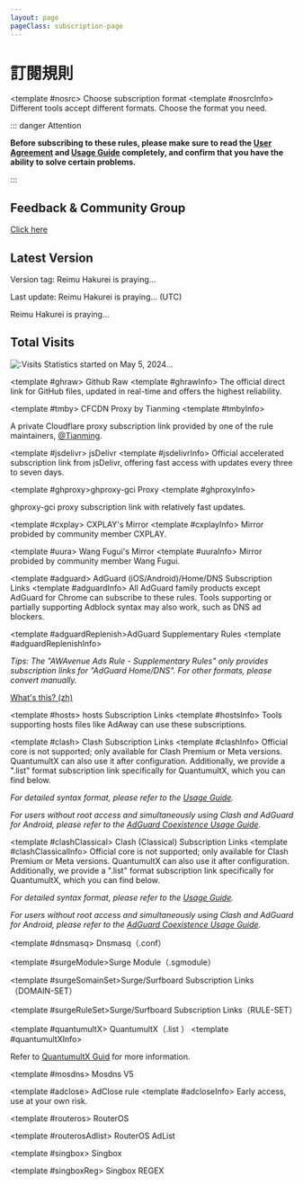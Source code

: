 ```yaml
---
layout: page
pageClass: subscription-page
---
```


# 訂閱規則

<SubscribeLinks>
  <!-- ### 订阅源信息 ### -->

  <!-- Default -->
  <template #nosrc> Choose subscription format </template>
  <template #nosrcInfo>
  Different tools accept different formats. Choose the format you need.

  ::: danger Attention

  **Before subscribing to these rules, please make sure to read the [User Agreement](./Protocol.md) and [Usage Guide](./Knowledge) completely, and confirm that you have the ability to solve certain problems.**

  :::

  ## Feedback & Community Group

  [Click here](/Support.html)

  ## Latest Version

  <Version hidden>The update log is provided by GitHub. If it continues to fail to load, please change your network environment.</Version>

  Version tag: <Version version>Reimu Hakurei is praying...</Version>

  Last update: <Version date>Reimu Hakurei is praying...</Version> (UTC)

  <Version info>Reimu Hakurei is praying...</Version>

  ## Total Visits

  ![:Visits](https://moe-counter.glitch.me/get/@TG-Twiligh?theme=gelbooru)
  Statistics started on May 5, 2024...
  </template>

  <!-- Github Raw -->
  <template #ghraw> Github Raw </template>
  <template #ghrawInfo>
  The official direct link for GitHub files, updated in real-time and offers the highest reliability.
  </template>

  <!-- 天命反代 -->
  <template #tmby> CFCDN Proxy by Tianming </template>
  <template #tmbyInfo>

  A private Cloudflare proxy subscription link provided by one of the rule maintainers, [@Tianming](https://github.com/tmby).
  </template>

  <!-- jsDelivr -->
  <template #jsdelivr> jsDelivr </template>
  <template #jsdelivrInfo>
  Official accelerated subscription link from jsDelivr, offering fast access with updates every three to seven days.
  </template>

  <template #ghproxy>ghproxy-gci Proxy</template>
  <template #ghproxyInfo>

  ghproxy-gci proxy subscription link with relatively fast updates.
  </template>

  <!-- CXPLAY -->
  <template #cxplay> CXPLAY's Mirror </template>
  <template #cxplayInfo>
  Mirror probided by community member CXPLAY.
  </template>

  <!-- 王富贵 -->
  <template #uura> Wang Fugui's Mirror </template>
  <template #uuraInfo>
  Mirror probided by community member Wang Fugui.
  </template>

  <!-- ### 工具信息 ### -->

  <!-- AdGuard -->
  <template #adguard> AdGuard (iOS/Android)/Home/DNS Subscription Links </template>
  <template #adguardInfo> All AdGuard family products except AdGuard for Chrome can subscribe to these rules. Tools supporting or partially supporting Adblock syntax may also work, such as DNS ad blockers. </template>

  <!-- AdGuard 补充规则 -->
  <template #adguardReplenish>AdGuard Supplementary Rules</template>
  <template #adguardReplenishInfo>

  *Tips: The "AWAvenue Ads Rule - Supplementary Rules" only provides subscription links for "AdGuard Home/DNS". For other formats, please convert manually.*

  [What's this? (zh)](https://github.com/TG-Twilight/AWAvenue-Ads-Rule/blob/main/assets/README_Update.md#:~:text=%E6%96%B0%E5%A2%9E%EF%BC%9A%E2%80%9CAWAvenue%2DAds%2DRule%2DReplenish%E2%80%9D%EF%BC%8C%E7%A7%8B%E9%A3%8E%E5%B9%BF%E5%91%8A%E8%A7%84%E5%88%99%E7%9A%84%E8%A1%A5%E5%85%85%E8%A7%84%E5%88%99%EF%BC%8C%E6%AD%A4%E8%A7%84%E5%88%99%E5%8C%85%E5%90%AB%E4%BA%86%E4%B8%80%E4%BA%9B%E8%BE%83%E4%B8%BA%E6%BF%80%E8%BF%9B%E7%9A%84%E8%A2%AB%E6%8B%A6%E6%88%AA%E5%9F%9F%E5%90%8D%EF%BC%88%E6%BF%80%E8%BF%9B%E7%A8%8B%E5%BA%A6%E8%BF%9C%E8%BF%9C%E4%B8%8D%E5%A6%82%E2%80%9CAWAvenue%2DAds%2DRule%2DStrict%E6%BF%80%E8%BF%9B%E7%89%88%E2%80%9D%EF%BC%89%EF%BC%8C%E4%B8%94%E6%AF%8F%E4%B8%AA%E9%83%BD%E9%85%8D%E6%9C%89%E7%9B%B8%E5%85%B3%E7%9A%84%E8%AF%B4%E6%98%8E%E3%80%82%E8%BF%99%E4%BA%9B%E5%9F%9F%E5%90%8D%E9%80%9A%E5%B8%B8%E6%9D%A5%E8%AE%B2%E4%B8%8D%E4%BC%9A%E5%A4%AA%E5%BD%B1%E5%93%8D%E4%BD%A0%E7%BD%91%E7%BB%9C%E7%9A%84%E6%AD%A3%E5%B8%B8%E4%BD%BF%E7%94%A8%EF%BC%8C%E4%BD%86%E8%BF%98%E6%98%AF%E4%B8%BA%E6%9C%89%E9%9C%80%E8%A6%81%E7%9A%84%E4%BA%BA%E6%8F%90%E4%BE%9B%E4%BA%86%E4%B8%80%E4%B8%AA%E9%80%89%E6%8B%A9%EF%BC%8C%E4%BD%A0%E5%8F%AF%E4%BB%A5%E8%87%AA%E7%94%B1%E9%80%89%E6%8B%A9%E6%98%AF%E5%90%A6%E8%AE%A2%E9%98%85%E3%80%82)
  </template>

  <!-- hosts -->
  <template #hosts> hosts Subscription Links </template>
  <template #hostsInfo>
  Tools supporting hosts files like AdAway can use these subscriptions.
  </template>

  <!-- Clash -->
  <template #clash> Clash Subscription Links </template>
  <template #clashInfo>
  Official core is not supported; only available for Clash Premium or Meta versions. QuantumultX can also use it after configuration. Additionally, we provide a ".list" format subscription link specifically for QuantumultX, which you can find below.

  *For detailed syntax format, please refer to the [Usage Guide](./Knowledge).*

  *For users without root access and simultaneously using Clash and AdGuard for Android, please refer to the [AdGuard Coexistence Usage Guide](https://awavenue.top/Coexist.html).*
  </template>

  <!-- Clash Classical -->
  <template #clashClassical> Clash (Classical) Subscription Links </template>
  <template #clashClassicalInfo>
  Official core is not supported; only available for Clash Premium or Meta versions. QuantumultX can also use it after configuration. Additionally, we provide a ".list" format subscription link specifically for QuantumultX, which you can find below.

  *For detailed syntax format, please refer to the [Usage Guide](./Knowledge).*

  *For users without root access and simultaneously using Clash and AdGuard for Android, please refer to the [AdGuard Coexistence Usage Guide](https://awavenue.top/Coexist.html).*
  </template>

  <!-- dnsmasq -->
  <template #dnsmasq> Dnsmasq（.conf） </template>

  <!-- Surge 模块 -->
  <template #surgeModule>Surge Module（.sgmodule）</template>

  <!-- Surge/Surfboard DOAMIN-SET -->
  <template #surgeSomainSet>Surge/Surfboard Subscription Links（DOMAIN-SET）</template>

  <!-- Surge/Surfboard RULE-SET -->
  <template #surgeRuleSet>Surge/Surfboard Subscription Links（RULE-SET）</template>

  <template #quantumultX> QuantumultX（.list ） </template>
  <template #quantumultXInfo>

  Refer to [QuantumultX Guid](https://awavenue.top/QuantumultX.html) for more information.
  </template>

  <!-- Mosdns V5 -->
  <template #mosdns> Mosdns V5 </template>

  <!-- AdClose rule -->
  <template #adclose> AdClose rule </template>
  <template #adcloseInfo> Early access, use at your own risk. </template>

  <!-- RouterOS -->
  <template #routeros> RouterOS </template>

  <!-- RouterOS AdList -->
  <template #routerosAdlist> RouterOS AdList </template>

  <!-- Singbox -->
  <template #singbox> Singbox </template>

  <!-- Singbox REGEX -->
  <template #singboxReg> Singbox REGEX </template>
</SubscribeLinks>
